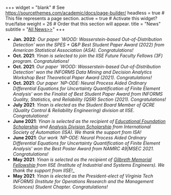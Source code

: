 +++
widget = "blank"  # See https://sourcethemes.com/academic/docs/page-builder/
headless = true  # This file represents a page section.
active = true  # Activate this widget? true/false
weight = 26  # Order that this section will appear.
title = "News"
subtitle = "[All News>>]()"
+++
* **Jan. 2022**: _Our paper `WOOD: Wasserstein-based Out-of-Distribution Detection' won the SPES + Q&P Best Student Paper Award (2022) from American Statistical Association (ASA). Congratulations!_
* **Oct. 2021**: _Yinan is selected to join the IISE Future Faculty Fellows (3F) program. Congratulations!_
* **Oct. 2021**: _Our paper `WOOD: Wasserstein-based Out-of-Distribution Detection' won the INFORMS Data Mining and Decision Analytics Workshop Best Theoretical Paper Award (2021). Congratulations!_
* **Oct. 2021**: _Our paper `NP-ODE: Neural Process Aided Ordinary Differential Equations for Uncertainty Quantification of Finite Element Analysis' won the Finalist of Best Student Paper Award from INFORMS Quality, Statistics, and Reliability (QSR) Section (2021). Congratulations!_
* **July 2021**: _Yinan is elected as the Student Board Member of QCRE (Quality Control & Reliability Engineering) division at IISE. Congratulations!_
* **June 2021**: _Yinan is selected as the recipient of [Educational Foundation Scholarship](https://www.isa.org/membership/students/scholarships/isa-educational-foundation-scholarship-recipients) and [Analysis Division Scholarship](https://www.isa.org/membership/students/scholarships/isa-section-and-district-scholarships) from International Society of Automation (ISA). We thank the support from ISA!_
* **June 2021**: _Our work `NP-ODE: Neural Process Aided Ordinary Differential Equations for Uncertainty Quantification of Finite Element Analysis' won the Best Poster Award from NAMRC 49|MSEC 2021. Congratulations!_
* **May 2021**: _Yinan is selected as the recipient of [Gilbreth Memorial Fellowship](https://www.isa.org/membership/students/scholarships/isa-educational-foundation-scholarship-recipients) from IISE (Institute of Industrial and Systems Engineers). We thank the support from IISE!__
* **May 2021**: _Yinan is elected as the President-elect of Virginia Tech INFORMS (Institute for Operations Research and the Management Sciences) Student Chapter. Congratulations!_
